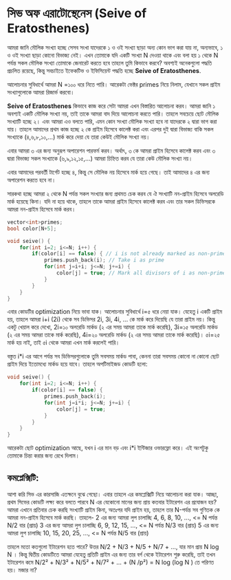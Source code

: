 # সিভ অফ এরাটোস্থেনেস (Seive of Eratosthenes)


আমরা জানি মৌলিক সংখ্যা হচ্ছে সেসব সংখা যাদেরকে ১ ও ওই সংখ্যা ছাড়া অন্য কোন ভাগ করা যায় না, অন্যভাবে, ১ ও ওই সংখ্যা ছাড়া কোনো বিভাজ্য নেই। এখন তোমাকে যদি একটি সংখ্যা N দেওয়া থাকে এবং বলা হয় ১ থেকে N  পর্যন্ত সকল মৌলিক সংখ্যা তোমাকে জেনারেট করতে হবে তাহলে তুমি কিভাবে করবে? অবশ্যই অনেকগুলো পদ্ধতি প্রচলিত রয়েছে, কিন্তু সবচাইতে ইফেকটিভ ও ইফিসিয়েন্ট পদ্ধতি হচ্ছে **Seive of Eratosthenes**. 

আলোচনার সুবিধার্থে আমরা N =১০০ ধরে নিতে পারি। আরেকটা ভেক্টর primes  নিয়ে নিলাম, যেখানে সকল প্রাইম সংখ্যাগুলোকে আমরা রিজার্ভ করবো। 

**Seive of Eratosthenes** কিভাবে কাজ করে সেটা আমরা এখন বিস্তারিত আলোচনা করব। আমরা জানি ১ অবশ্যই একটি মৌলিক সংখ্যা নয়, তাই তাকে আমরা বাদ দিয়ে আলোচনা করতে পারি। তাহলে সবচেয়ে ছোট মৌলিক সংখ্যাটি হচ্ছে ২। এবং আমরা এও বলতে পারি, এমন কোন সংখ্যা মৌলিক সংখ্যা হবে না যাদেরকে ২ দ্বারা ভাগ করা যায়। তাহলে আমাদের প্রথম কাজ হচ্ছে ২ কে প্রাইম হিসেবে কালেক্ট করা এবং এরপর দুই দ্বারা বিভাজ্য বাকি সকল সংখ্যাকে (৪,৬,৮,১০,...) মার্ক করে দেয়া যে তারা কেউই মৌলিক সংখ্যা নয়।

এবার আমরা ৩ এর জন্য অনুরূপ অপারেশন পারফর্ম করব। অর্থাৎ, ৩ কে আমরা প্রাইম হিসেবে কালেক্ট করব এবং ৩ দ্বারা বিভাজ্য সকল সংখ্যাকে (৬,৯,১২,১৫,...) আমরা চিহ্নিত করব যে তারা কেউ মৌলিক সংখ্যা নয়।

এবার আমাদের পরবর্তী টার্গেট হচ্ছে ৪, কিন্তু সে মৌলিক নয় হিসেবে মার্ক হয়ে গেছে। তাই আমাদের ৪ এর জন্য অপারেশন করতে হবে না।

সারকথা হচ্ছে আমরা ২ থেকে N পর্যন্ত সকল সংখ্যার জন্য প্রথমত চেক করব যে ঐ সংখ্যাটি নন-প্রাইম হিসেবে অলরেডি মার্ক হয়েছে কিনা। যদি না হয়ে থাকে, তাহলে তাকে আমরা প্রাইম হিসেবে কালেক্ট করব এবং তার সকল ডিভিসরকে আমরা নন-প্রাইম হিসেবে মার্ক করব।

```cpp
vector<int>primes;
bool color[N+5];

void seive() {
	for(int i=2; i<=N; i++) {
		if(color[i] == false) { // i is not already marked as non-prime
			primes.push_back(i); // Take i as prime
			for(int j=i+i; j<=N; j+=i) {
				color[j] = true; // Mark all divisors of i as non-prime
			}
		}
	}
}
```

এবার কোডটির optimization নিয়ে ভাবা যাক। আলোচনার সুবিধার্থে i=৫ ধরে নেয়া যাক। যেহেতু i একটি প্রাইম হয়, তাহলে আমরা i+i (2i) থেকে সব ডিভিসর 2i, 3i, 4i, ... কে মার্ক করে দিয়েছি যে তারা প্রাইম নয়। কিন্তু একটু খেয়াল করে দেখো, 2i=১০ অলরেডি মার্কড (২ এর সময় আমরা তাকে মার্ক করেছি), 3i=১৫ অলরেডি মার্কড (২ এর সময় আমরা তাকে মার্ক করেছি), 4i=২০ অলরেডি মার্কড (২ এর সময় আমরা তাকে মার্ক করেছি)। ৫i=২৫  মার্ক হয় নাই, তাই ৫i থেকে আমরা এখন মার্ক করলেই পারি। 

বস্তুত i*i এর আগে পর্যন্ত সব ডিভিসরগুলোকে তুমি সবসময় মার্কড পাবা, কেননা তারা সবসময় কোনো না কোনো ছোট প্রাইম দিয়ে ইতোমধ্যে মার্কড হয়ে যাবে। 
তাহলে অপটিমাইজড কোডটি হলো:

```cpp
void seive() {
	for(int i=2; i<=N; i++) {
		if(color[i] == false) {
			primes.push_back(i);
			for(int j=i*i; j<=N; j+=i) {
				color[j] = true;
			}
		}
	}
}
```


আরেকটা  ছোট optimization আছে, যখন i এর মান বড় এবং i*i ইন্টিজার ওভারফ্লো করে। এই অংশটুকু তোমাকে চিন্তা করার জন্য রেখে দিলাম। 



## কমপ্লেক্সিটি: 
আশা করি সিভ এর কারসাজি এতক্ষনে বুঝে গেছো। এবার তাহলে এর কমপ্লেক্সিটি নিয়ে আলোচনা করা যাক। আচ্ছা, প্রথম সিভের কোডটি লক্ষ্য করে বলতে পারবে N এর যেকোনো মানের জন্য প্রায় কতবার ইটারেশন এর প্রযোজন হয়? আমরা এখানে প্রতিবার চেক করছি সংখ্যাটি প্রাইম কিনা, অতঃপর যদি প্রাইম হয়, তাহলে তার N-পর্যন্ত সব গুণিতক কে আমরা নন-প্রাইম হিসেবে মার্ক করছি। তাহলে-
2 এর জন্য আমরা লুপ চালাচ্ছি 4, 6, 8, 10, ..., <= N পর্যন্ত  N/2 বার (প্রায়)
3 এর জন্য আমরা লুপ চালাচ্ছি 6, 9, 12, 15, ..., <= N পর্যন্ত N/3 বার (প্রায়)
5 এর জন্য আমরা লুপ চালাচ্ছি 10, 15, 20, 25, ..., <= N পর্যন্ত N/5 বার (প্রায়)

তাহলে মতো কতগুলো ইটারেশন হতে পারে? উত্তর N/2 + N/3 + N/5 + N/7 + ..., যার মান প্রায় N log N । 
কিন্তু দ্বিতীয় কোডটিতে আমরা যেহেতু প্রতিটি প্রাইম এর জন্য তার বর্গ থেকে ইটারেশন শুরু করেছি, তাই তখন ইটারেশন কমে N/2² + N/3² + N/5² + N/7² + ... + (N /p²) = N log (log N ) তে পরিণত হয়। মজার না?

